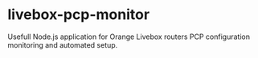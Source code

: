 # livebox-pcp-monitor
Usefull Node.js application for Orange Livebox routers PCP configuration monitoring and automated setup.
